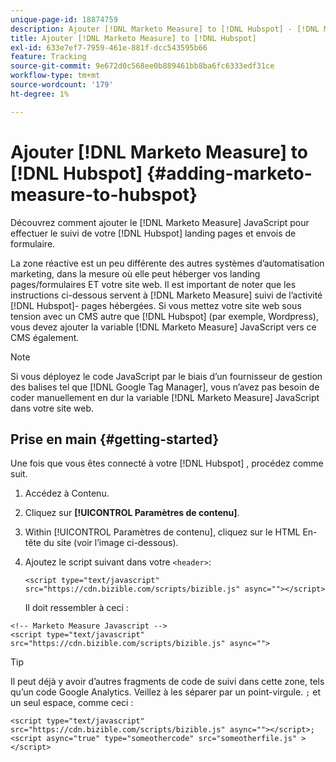 ```yaml
---
unique-page-id: 18874759
description: Ajouter [!DNL Marketo Measure] to [!DNL Hubspot] - [!DNL Marketo Measure]
title: Ajouter [!DNL Marketo Measure] to [!DNL Hubspot]
exl-id: 633e7ef7-7959-461e-881f-dcc543595b66
feature: Tracking
source-git-commit: 9e672d0c568ee0b889461bb8ba6fc6333edf31ce
workflow-type: tm+mt
source-wordcount: '179'
ht-degree: 1%

---
```


# Ajouter [!DNL Marketo Measure] to [!DNL Hubspot] {#adding-marketo-measure-to-hubspot}

Découvrez comment ajouter le [!DNL Marketo Measure] JavaScript pour effectuer le suivi de votre [!DNL Hubspot] landing pages et envois de formulaire.

La zone réactive est un peu différente des autres systèmes d’automatisation marketing, dans la mesure où elle peut héberger vos landing pages/formulaires ET votre site web. Il est important de noter que les instructions ci-dessous servent à [!DNL Marketo Measure] suivi de l’activité [!DNL Hubspot]- pages hébergées. Si vous mettez votre site web sous tension avec un CMS autre que [!DNL Hubspot] (par exemple, Wordpress), vous devez ajouter la variable [!DNL Marketo Measure] JavaScript vers ce CMS également.

>[!NOTE]
>
>Si vous déployez le code JavaScript par le biais d’un fournisseur de gestion des balises tel que [!DNL Google Tag Manager], vous n’avez pas besoin de coder manuellement en dur la variable [!DNL Marketo Measure] JavaScript dans votre site web.

## Prise en main {#getting-started}

Une fois que vous êtes connecté à votre [!DNL Hubspot] , procédez comme suit.

1. Accédez à Contenu.

1. Cliquez sur **[!UICONTROL Paramètres de contenu]**.

1. Within [!UICONTROL Paramètres de contenu], cliquez sur le HTML En-tête du site (voir l’image ci-dessous).

1. Ajoutez le script suivant dans votre `<header>`:

   `<script type="text/javascript" src="https://cdn.bizible.com/scripts/bizible.js" async=""></script>`

   Il doit ressembler à ceci :

```text
<!-- Marketo Measure Javascript -->
<script type="text/javascript" src="https://cdn.bizible.com/scripts/bizible.js" async="">
```

>[!TIP]
>
>Il peut déjà y avoir d’autres fragments de code de suivi dans cette zone, tels qu’un code Google Analytics. Veillez à les séparer par un point-virgule. `;` et un seul espace, comme ceci :
>
>`<script type="text/javascript" src="https://cdn.bizible.com/scripts/bizible.js" async=""></script>; <script async="true" type="someothercode" src="someotherfile.js" ></script>`
